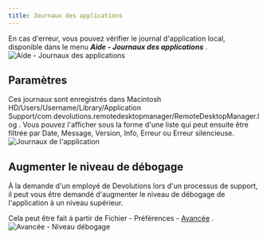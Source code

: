 ```yaml
---
title: Journaux des applications
---
```

En cas d'erreur, vous pouvez vérifier le journal d'application local, disponible dans le menu ***Aide - Journaux des applications*** .  
![Aide - Journaux des applications](https://webdevolutions.azureedge.net/docs/fr/rdm/mac/clip4226.png) 

## Paramètres 

Ces journaux sont enregistrés dans Macintosh HD/Users/Username/Library/Application Support/com.devolutions.remotedesktopmanager/RemoteDesktopManager.log . Vous pouvez l'afficher sous la forme d'une liste qui peut ensuite être filtrée par Date, Message, Version, Info, Erreur ou Erreur silencieuse.  
![Journaux de l'application](https://webdevolutions.azureedge.net/docs/fr/rdm/mac/clip4227.png) 

## Augmenter le niveau de débogage 

À la demande d'un employé de Devolutions lors d'un processus de support, il peut vous être demandé d'augmenter le niveau de débogage de l'application à un niveau supérieur.  

Cela peut être fait à partir de Fichier - Préférences - [Avancée](/fr/rdm/mac/commands/file/preferences/advanced-options/) .  
![Avancée - Niveau débogage](https://webdevolutions.azureedge.net/docs/fr/rdm/mac/clip4228.png) 


